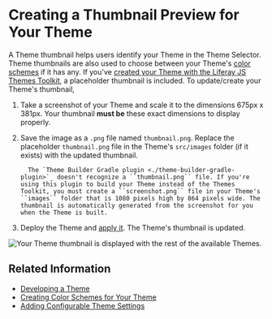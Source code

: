 # Creating a Thumbnail Preview for Your Theme

A Theme thumbnail helps users identify your Theme in the Theme Selector. Theme thumbnails are also used to choose between your Theme's [color schemes](./creating-color-schemes-for-your-theme) if it has any. If you've [created your Theme with the Liferay JS Themes Toolkit](../developing-a-theme.md), a placeholder thumbnail is included. To update/create your Theme's thumbnail,

1. Take a screenshot of your Theme and scale it to the dimensions 675px x 381px. Your thumbnail **must be** these exact dimensions to display properly.

1. Save the image as a `.png` file named `thumbnail.png`. Replace the placeholder `thumbnail.png` file in the Theme's `src/images` folder (if it exists) with the updated thumbnail.

    ```note::
      The `Theme Builder Gradle plugin <./theme-builder-gradle-plugin>`_ doesn't recognize a ``thumbnail.png`` file. If you're using this plugin to build your Theme instead of the Themes Toolkit, you must create a ``screenshot.png`` file in your Theme's ``images`` folder that is 1080 pixels high by 864 pixels wide. The thumbnail is automatically generated from the screenshot for you when the Theme is built.
    ```

1. Deploy the Theme and [apply it](../../../../changing-your-theme.md). The Theme's thumbnail is updated.

![Your Theme thumbnail is displayed with the rest of the available Themes.](./creating-a-thumbnail-preview-for-your-theme/images/01.png)

## Related Information

* [Developing a Theme](../developing-a-theme.md)
* [Creating Color Schemes for Your Theme](./creating-color-schemes-for-your-theme.md)
* [Adding Configurable Theme Settings](./adding-configurable-theme-settings.md)
